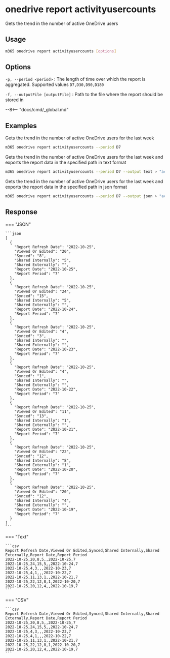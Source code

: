# onedrive report activityusercounts

Gets the trend in the number of active OneDrive users

## Usage

```sh
m365 onedrive report activityusercounts [options]
```

## Options

`-p, --period <period>`
: The length of time over which the report is aggregated. Supported values `D7,D30,D90,D180`

`-f, --outputFile [outputFile]`
: Path to the file where the report should be stored in

--8<-- "docs/cmd/_global.md"

## Examples

Gets the trend in the number of active OneDrive users for the last week

```sh
m365 onedrive report activityusercounts --period D7
```

Gets the trend in the number of active OneDrive users for the last week and exports the report data in the specified path in text format

```sh
m365 onedrive report activityusercounts --period D7 --output text > "activityusercounts.txt"
```

Gets the trend in the number of active OneDrive users for the last week and exports the report data in the specified path in json format

```sh
m365 onedrive report activityusercounts --period D7 --output json > "activityusercounts.json"
```

## Response

=== "JSON"

    ```json
    [
      {
        "Report Refresh Date": "2022-10-25",
        "Viewed Or Edited": "20",
        "Synced": "8",
        "Shared Internally": "5",
        "Shared Externally": "",
        "Report Date": "2022-10-25",
        "Report Period": "7"
      },
      {
        "Report Refresh Date": "2022-10-25",
        "Viewed Or Edited": "24",
        "Synced": "15",
        "Shared Internally": "5",
        "Shared Externally": "",
        "Report Date": "2022-10-24",
        "Report Period": "7"
      },
      {
        "Report Refresh Date": "2022-10-25",
        "Viewed Or Edited": "4",
        "Synced": "3",
        "Shared Internally": "",
        "Shared Externally": "",
        "Report Date": "2022-10-23",
        "Report Period": "7"
      },
      {
        "Report Refresh Date": "2022-10-25",
        "Viewed Or Edited": "4",
        "Synced": "1",
        "Shared Internally": "",
        "Shared Externally": "",
        "Report Date": "2022-10-22",
        "Report Period": "7"
      },
      {
        "Report Refresh Date": "2022-10-25",
        "Viewed Or Edited": "11",
        "Synced": "13",
        "Shared Internally": "1",
        "Shared Externally": "",
        "Report Date": "2022-10-21",
        "Report Period": "7"
      },
      {
        "Report Refresh Date": "2022-10-25",
        "Viewed Or Edited": "22",
        "Synced": "12",
        "Shared Internally": "8",
        "Shared Externally": "1",
        "Report Date": "2022-10-20",
        "Report Period": "7"
      },
      {
        "Report Refresh Date": "2022-10-25",
        "Viewed Or Edited": "20",
        "Synced": "12",
        "Shared Internally": "4",
        "Shared Externally": "",
        "Report Date": "2022-10-19",
        "Report Period": "7"
      }
    ]
    ```

=== "Text"

    ```csv
    Report Refresh Date,Viewed Or Edited,Synced,Shared Internally,Shared Externally,Report Date,Report Period
    2022-10-25,20,8,5,,2022-10-25,7
    2022-10-25,24,15,5,,2022-10-24,7
    2022-10-25,4,3,,,2022-10-23,7
    2022-10-25,4,1,,,2022-10-22,7
    2022-10-25,11,13,1,,2022-10-21,7
    2022-10-25,22,12,8,1,2022-10-20,7
    2022-10-25,20,12,4,,2022-10-19,7
    ```

=== "CSV"

    ```csv
    Report Refresh Date,Viewed Or Edited,Synced,Shared Internally,Shared Externally,Report Date,Report Period
    2022-10-25,20,8,5,,2022-10-25,7
    2022-10-25,24,15,5,,2022-10-24,7
    2022-10-25,4,3,,,2022-10-23,7
    2022-10-25,4,1,,,2022-10-22,7
    2022-10-25,11,13,1,,2022-10-21,7
    2022-10-25,22,12,8,1,2022-10-20,7
    2022-10-25,20,12,4,,2022-10-19,7
    ```
